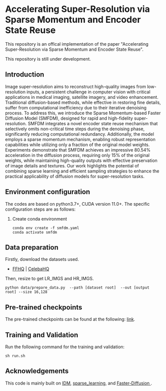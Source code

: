 <TOC>

# Accelerating Super-Resolution via Sparse Momentum and Encoder State Reuse

This repository is an offical implementation of the paper "Accelerating Super-Resolution via Sparse Momentum and Encoder State Reuse".

This repository is still under development.
## Introduction
Image super-resolution aims to reconstruct high-quality images from low-resolution inputs, a persistent challenge in computer vision with critical applications in medical imaging, satellite imagery, and video enhancement. Traditional diffusion-based methods, while effective in restoring fine details, suffer from computational inefficiency due to their iterative denoising process. To address this, we introduce the Sparse Momentum-based Faster Diffusion Model (SMFDM), designed for rapid and high-fidelity super-resolution. SMFDM integrates a novel encoder state reuse mechanism that selectively omits non-critical time steps during the denoising phase, significantly reducing computational redundancy. Additionally, the model employs a sparse momentum mechanism, enabling robust representation capabilities while
utilizing only a fraction of the original model weights. Experiments demonstrate that SMFDM achieves an impressive 80.54\% acceleration in the diffusion process, requiring only 15\% of the original weights, while maintaining high-quality outputs with effective preservation of image details and textures. Our work highlights the potential of combining sparse learning and efficient sampling strategies to enhance the practical applicability of diffusion models for super-resolution tasks.

## Environment configuration

The codes are based on python3.7+, CUDA version 11.0+. The specific configuration steps are as follows:

1. Create conda environment
   
   ```shell
   conda env create -f smfdm.yaml
   conda activate smfdm
   ```
## Data preparation
Firstly, download the datasets used.
- [FFHQ](https://github.com/NVlabs/ffhq-dataset) | [CelebaHQ](https://www.kaggle.com/badasstechie/celebahq-resized-256x256)

Then, resize to get LR_IMGS and HR_IMGS.
```
python data/prepare_data.py  --path [dataset root]  --out [output root] --size 16,128 
```
## Pre-trained checkpoints

The pre-trained checkpoints can be found at the following: [link](https://drive.google.com/drive/folders/1VISy9fVWa9iOSr6F4oVtKVTOViWuKohQ?usp=drive_link).
## Training and Validation
Run the following command for the training and validation:

   ```shell
   sh run.sh
   ```
## Acknowledgements
This code is mainly built on [IDM](https://github.com/Ree1s/IDM), [sparse_learning](https://github.com/TimDettmers/sparse_learning), and [Faster-Diffusion
](https://github.com/hutaiHang/Faster-Diffusion).
